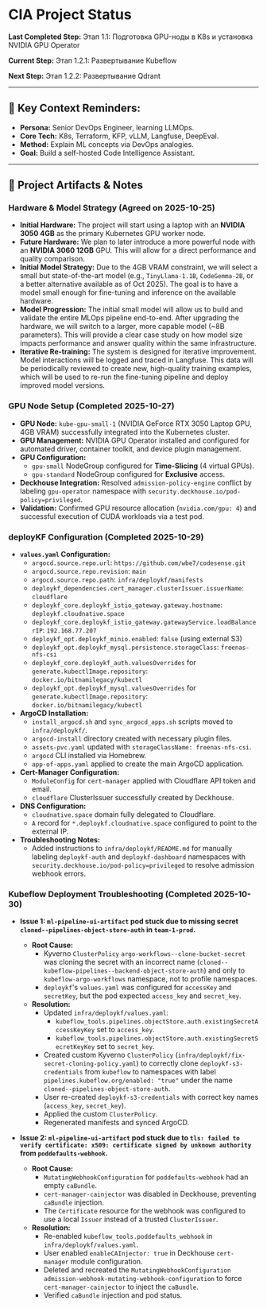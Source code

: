 # CIA Project Status

**Last Completed Step:** Этап 1.1: Подготовка GPU-ноды в K8s и установка NVIDIA GPU Operator

**Current Step:** Этап 1.2.1: Развертывание Kubeflow

**Next Step:** Этап 1.2.2: Развертывание Qdrant

---

## 🧠 Key Context Reminders:
- **Persona:** Senior DevOps Engineer, learning LLMOps.
- **Core Tech:** K8s, Terraform, KFP, vLLM, Langfuse, DeepEval.
- **Method:** Explain ML concepts via DevOps analogies.
- **Goal:** Build a self-hosted Code Intelligence Assistant.

---

## 📝 Project Artifacts & Notes

### Hardware & Model Strategy (Agreed on 2025-10-25)

- **Initial Hardware:** The project will start using a laptop with an **NVIDIA 3050 4GB** as the primary Kubernetes GPU worker node.
- **Future Hardware:** We plan to later introduce a more powerful node with an **NVIDIA 3060 12GB** GPU. This will allow for a direct performance and quality comparison.
- **Initial Model Strategy:** Due to the 4GB VRAM constraint, we will select a small but state-of-the-art model (e.g., `TinyLlama-1.1B`, `CodeGemma-2B`, or a better alternative available as of Oct 2025). The goal is to have a model small enough for fine-tuning and inference on the available hardware.
- **Model Progression:** The initial small model will allow us to build and validate the entire MLOps pipeline end-to-end. After upgrading the hardware, we will switch to a larger, more capable model (~8B parameters). This will provide a clear case study on how model size impacts performance and answer quality within the same infrastructure.
- **Iterative Re-training:** The system is designed for iterative improvement. Model interactions will be logged and traced in Langfuse. This data will be periodically reviewed to create new, high-quality training examples, which will be used to re-run the fine-tuning pipeline and deploy improved model versions.

### GPU Node Setup (Completed 2025-10-27)

- **GPU Node:** `kube-gpu-small-1` (NVIDIA GeForce RTX 3050 Laptop GPU, 4GB VRAM) successfully integrated into the Kubernetes cluster.
- **GPU Management:** NVIDIA GPU Operator installed and configured for automated driver, container toolkit, and device plugin management.
- **GPU Configuration:**
    - `gpu-small` NodeGroup configured for **Time-Slicing** (4 virtual GPUs).
    - `gpu-standard` NodeGroup configured for **Exclusive** access.
- **Deckhouse Integration:** Resolved `admission-policy-engine` conflict by labeling `gpu-operator` namespace with `security.deckhouse.io/pod-policy=privileged`.
- **Validation:** Confirmed GPU resource allocation (`nvidia.com/gpu: 4`) and successful execution of CUDA workloads via a test pod.

### deployKF Configuration (Completed 2025-10-29)

- **`values.yaml` Configuration:**
    - `argocd.source.repo.url`: `https://github.com/wbe7/codesense.git`
    - `argocd.source.repo.revision`: `main`
    - `argocd.source.repo.path`: `infra/deploykf/manifests`
    - `deploykf_dependencies.cert_manager.clusterIssuer.issuerName`: `cloudflare`
    - `deploykf_core.deploykf_istio_gateway.gateway.hostname`: `deploykf.cloudnative.space`
    - `deploykf_core.deploykf_istio_gateway.gatewayService.loadBalancerIP`: `192.168.77.207`
    - `deploykf_opt.deploykf_minio.enabled`: `false` (using external S3)
    - `deploykf_opt.deploykf_mysql.persistence.storageClass`: `freenas-nfs-csi`
    - `deploykf_core.deploykf_auth.valuesOverrides` for `generate.kubectlImage.repository`: `docker.io/bitnamilegacy/kubectl`
    - `deploykf_opt.deploykf_mysql.valuesOverrides` for `generate.kubectlImage.repository`: `docker.io/bitnamilegacy/kubectl`
- **ArgoCD Installation:**
    - `install_argocd.sh` and `sync_argocd_apps.sh` scripts moved to `infra/deploykf/`.
    - `argocd-install` directory created with necessary plugin files.
    - `assets-pvc.yaml` updated with `storageClassName: freenas-nfs-csi`.
    - `argocd` CLI installed via Homebrew.
    - `app-of-apps.yaml` applied to create the main ArgoCD application.
- **Cert-Manager Configuration:**
    - `ModuleConfig` for `cert-manager` applied with Cloudflare API token and email.
    - `cloudflare` ClusterIssuer successfully created by Deckhouse.
- **DNS Configuration:**
    - `cloudnative.space` domain fully delegated to Cloudflare.
    - `A` record for `*.deploykf.cloudnative.space` configured to point to the external IP.
- **Troubleshooting Notes:**
    - Added instructions to `infra/deploykf/README.md` for manually labeling `deploykf-auth` and `deploykf-dashboard` namespaces with `security.deckhouse.io/pod-policy=privileged` to resolve admission webhook errors.

### Kubeflow Deployment Troubleshooting (Completed 2025-10-30)

- **Issue 1: `ml-pipeline-ui-artifact` pod stuck due to missing secret `cloned--pipelines-object-store-auth` in `team-1-prod`.**
    - **Root Cause:**
        - Kyverno `ClusterPolicy` `argo-workflows--clone-bucket-secret` was cloning the secret with an incorrect name (`cloned--kubeflow-pipelines--backend-object-store-auth`) and only to `kubeflow-argo-workflows` namespace, not to profile namespaces.
        - `deploykf`'s `values.yaml` was configured for `accessKey` and `secretKey`, but the pod expected `access_key` and `secret_key`.
    - **Resolution:**
        - Updated `infra/deploykf/values.yaml`:
            - `kubeflow_tools.pipelines.objectStore.auth.existingSecretAccessKeyKey` set to `access_key`.
            - `kubeflow_tools.pipelines.objectStore.auth.existingSecretSecretKeyKey` set to `secret_key`.
        - Created custom Kyverno `ClusterPolicy` (`infra/deploykf/fix-secret-cloning-policy.yaml`) to correctly clone `deploykf-s3-credentials` from `kubeflow` to namespaces with label `pipelines.kubeflow.org/enabled: "true"` under the name `cloned--pipelines-object-store-auth`.
        - User re-created `deploykf-s3-credentials` with correct key names (`access_key`, `secret_key`).
        - Applied the custom `ClusterPolicy`.
        - Regenerated manifests and synced ArgoCD.

- **Issue 2: `ml-pipeline-ui-artifact` pod stuck due to `tls: failed to verify certificate: x509: certificate signed by unknown authority` from `poddefaults-webhook`.**
    - **Root Cause:**
        - `MutatingWebhookConfiguration` for `poddefaults-webhook` had an empty `caBundle`.
        - `cert-manager-cainjector` was disabled in Deckhouse, preventing `caBundle` injection.
        - The `Certificate` resource for the webhook was configured to use a local `Issuer` instead of a trusted `ClusterIssuer`.
    - **Resolution:**
        - Re-enabled `kubeflow_tools.poddefaults_webhook` in `infra/deploykf/values.yaml`.
        - User enabled `enableCAInjector: true` in Deckhouse `cert-manager` module configuration.
        - Deleted and recreated the `MutatingWebhookConfiguration` `admission-webhook-mutating-webhook-configuration` to force `cert-manager-cainjector` to inject the `caBundle`.
        - Verified `caBundle` injection and pod status.
